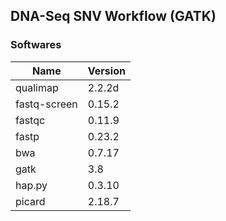 ## DNA-Seq SNV Workflow (GATK)

### Softwares

| Name         | Version |
| ------------ | ------- |
| qualimap     | 2.2.2d  |
| fastq-screen | 0.15.2  |
| fastqc       | 0.11.9  |
| fastp        | 0.23.2  |
| bwa          | 0.7.17  |
| gatk         | 3.8     |
| hap.py       | 0.3.10  |
| picard       | 2.18.7  |
